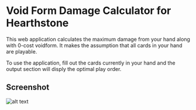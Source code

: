 # Void Form Damage Calculator for Hearthstone

This web application calculates the maximum damage from your hand along with 0-cost voidform. It makes the assumption that all cards in your hand are playable.

To use the application, fill out the cards currently in your hand and the output section will disply the optimal play order.

## Screenshot
![alt text](images/screenshot.png "screenshot")
